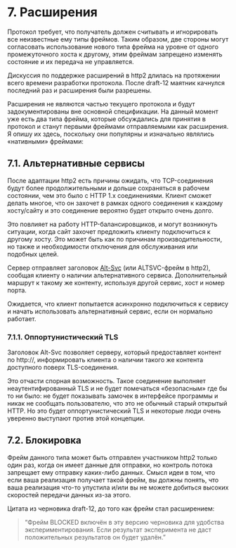 # 7. Расширения

Протокол требует, что получатель должен считывать и игнорировать все неизвестные ему типы фреймов. Таким образом, две стороны могут согласовать использование нового типа фрейма на уровне от одного промежуточного хоста к другому, этим фреймам запрещено изменять состояние и их передача не управляется.

Дискуссия по поддержке расширений в http2 длилась на протяжении всего времени разработки протокола. После draft-12 маятник качнулся последний раз и расширения были разрешены.

Расширения не являются частью текущего протокола и будут задокументированы вне основной спецификации. На данный момент уже есть два типа фрейма, которые обсуждались для принятия в протокол и станут первыми фреймами отправляемыми как расширения. Я опишу их здесь, поскольку они популярны и изначально являлись «нативными» фреймами:

## 7.1. Альтернативные сервисы

После адаптации http2 есть причины ожидать, что TCP-соединения будут более продолжительными и дольше сохраняться в рабочем состоянии, чем это было с HTTP 1.x соединениями. Клиент сможет делать многое, что он захочет в рамках одного соединения к каждому хосту/сайту и это соединение вероятно будет открыто очень долго.

Это повлияет на работу HTTP-балансировщиков, и могут возникнуть ситуации, когда сайт захочет предложить клиенту подключиться к другому хосту. Это может быть как по причинам производительности, но также и необходимости отключения для обслуживания или подобных целей.

Сервер отправляет заголовок [Alt-Svc](https://tools.ietf.org/html/draft-ietf-httpbis-alt-svc-07) \(или ALTSVC-фрейм в http2\), сообщая клиенту о наличии альтернативного сервиса. Дополнительный маршрут к такому же контенту, используя другой сервис, хост и номер порта.

Ожидается, что клиент попытается асинхронно подключиться к сервису и начать использовать альтернативный сервис, если он нормально работает.

### 7.1.1. Оппортунистический TLS

Заголовок Alt-Svc позволяет серверу, который предоставляет контент по http://, информировать клиента о наличии такого же контента доступного поверх TLS-соединения.

Это отчасти спорная возможность. Такое соединение выполняет неаутентифированный TLS и не будет помечаться «безопасным» где бы то ни было: не будет показывать замочек в интерфейсе программы и никак не сообщать пользователю, что это не обычный старый открытый HTTP. Но это будет оппортунистический TLS и некоторые люди очень уверенно выступают против этой концепции.

## 7.2. Блокировка

Фрейм данного типа может быть отправлен участником http2 только один раз, когда он имеет данные для отправки, но контроль потока запрещает ему отправку каких-либо данных. Смысл идеи в том, что если ваша реализация получает такой фрейм, вы должны понять, что ваша реализация что-то упустила и/или вы не можете добиться высоких скоростей передачи данных из-за этого.

Цитата из черновика draft-12, до того как фрейм стал расширением:

> “Фрейм BLOCKED включён в эту версию черновика для удобства экспериментирования. Если результат эксперимента не даст положительных результатов он будет удалён.”


